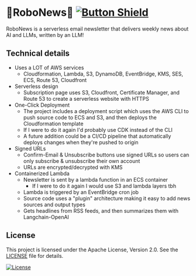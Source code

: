 # 🤖RoboNews🤖 [![Button Shield]][Shield]
RoboNews is a serverless email newsletter that delivers weekly news about AI and LLMs, written by an LLM!

## Technical details
- Uses a LOT of AWS services
  - Cloudformation, Lambda, S3, DynamoDB, EventBridge, KMS, SES, ECS, Route 53, Cloudfront
- Serverless design
  - Subscription page uses S3, Cloudfront, Certificate Manager, and Route 53 to create a serverless website with HTTPS
- One-Click Deployment
  - The project includes a deployment script which uses the AWS CLI to push source code to ECS and S3, and then deploys the Cloudformation template
  - If I were to do it again I'd probably use CDK instead of the CLI
  - A future addition could be a CI/CD pipeline that automatically deploys changes when they're pushed to origin
- Signed URLs
  - Confirm-Email & Unsubscribe buttons use signed URLs so users can only subscribe & unsubscribe their own account
  - URLs are encrypted/decrypted with KMS
- Containerized Lambda
  - Newsletter is sent by a lambda function in an ECS container
    - If I were to do it again I would use S3 and lambda layers tbh
  - Lambda is triggered by an EventBridge cron job
  - Source code uses a "plugin" architecture making it easy to add news sources and output types
  - Gets headlines from RSS feeds, and then summarizes them with Langchain-OpenAI


## License

This project is licensed under the Apache License, Version 2.0. See the [LICENSE](LICENSE) file for details.


<!---------------------------------[ Badges ]---------------------------------->

[![License](https://img.shields.io/badge/License-Apache%202.0-blue.svg)](https://opensource.org/licenses/Apache-2.0)

[Button Shield]: https://img.shields.io/badge/Click%20to%20Subscribe!-37a779?style=for-the-badge
[Shield]: https://kanesweet.com/robonews/subscribe
